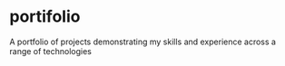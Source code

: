 # portifolio
A portfolio of projects demonstrating my skills and experience across a range of technologies
